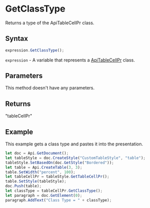 # GetClassType

Returns a type of the ApiTableCellPr class.

## Syntax

```javascript
expression.GetClassType();
```

`expression` - A variable that represents a [ApiTableCellPr](../ApiTableCellPr.md) class.

## Parameters

This method doesn't have any parameters.

## Returns

"tableCellPr"

## Example

This example gets a class type and pastes it into the presentation.

```javascript
let doc = Api.GetDocument();
let tableStyle = doc.CreateStyle("CustomTableStyle", "table");
tableStyle.SetBasedOn(doc.GetStyle("Bordered"));
let table = Api.CreateTable(3, 3);
table.SetWidth("percent", 100);
let tableCellPr = tableStyle.GetTableCellPr();
table.SetStyle(tableStyle);
doc.Push(table);
let classType = tableCellPr.GetClassType();
let paragraph = doc.GetElement(0);
paragraph.AddText("Class Type = " + classType);
```
